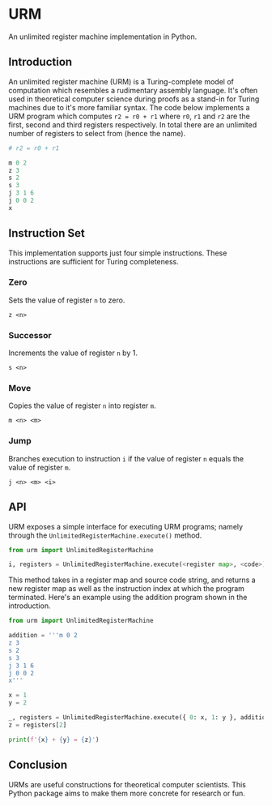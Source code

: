 # URM

An unlimited register machine implementation in Python.


## Introduction

An unlimited register machine (URM) is a Turing-complete model of computation which resembles a rudimentary assembly language. It's often used in theoretical computer science during proofs as a stand-in for Turing machines due to it's more familiar syntax. The code below implements a URM program which computes `r2 = r0 + r1` where `r0`, `r1` and `r2` are the first, second and third registers respectively. In total there are an unlimited number of registers to select from (hence the name).

```py
# r2 = r0 + r1

m 0 2
z 3
s 2
s 3
j 3 1 6
j 0 0 2
x
```

## Instruction Set

This implementation supports just four simple instructions. These instructions are sufficient for Turing completeness.

### Zero 

Sets the value of register `n` to zero.

```
z <n> 
```

### Successor 

Increments the value of register `n` by 1.

```
s <n>
```

### Move

Copies the value of register `n` into register `m`. 

```
m <n> <m>
```

### Jump

Branches execution to instruction `i` if the value of register `n` equals the value of register `m`. 

```
j <n> <m> <i>
```

## API

URM exposes a simple interface for executing URM programs; namely through the `UnlimitedRegisterMachine.execute()` method.

```py
from urm import UnlimitedRegisterMachine

i, registers = UnlimitedRegisterMachine.execute(<register map>, <code>)
```

This method takes in a register map and source code string, and returns a new register map as well as the instruction index at which the program terminated. Here's an example using the addition program shown in the introduction.

```py
from urm import UnlimitedRegisterMachine

addition = '''m 0 2
z 3
s 2
s 3
j 3 1 6
j 0 0 2
x'''

x = 1
y = 2

_, registers = UnlimitedRegisterMachine.execute({ 0: x, 1: y }, addition)
z = registers[2]

print(f'{x} + {y} = {z}')
```

## Conclusion

URMs are useful constructions for theoretical computer scientists. This Python package aims to make them more concrete for research or fun.
